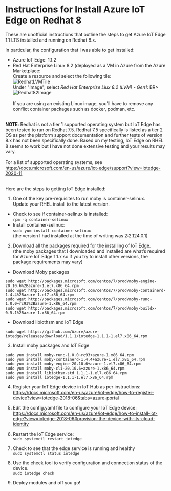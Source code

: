 # Instructions for Install Azure IoT Edge on Redhat 8

These are unofficial instructions that outline the steps to get Azure IoT Edge 1.1 LTS installed and running on Redhat 8.x. 

In particular, the configuration that I was able to get installed:

- Azure IoT Edge: 1.1.2 
- Red Hat Enterprise Linux 8.2 (deployed as a VM in Azure from the Azure Marketplace: <BR>
Create a resource and select the following tile: <BR>
	![RedhatLVMTile](https://user-images.githubusercontent.com/16802088/115578149-07d19500-a293-11eb-90e2-3c9693cba6cb.jpg) <BR>
Under "Image", select _Red Hat Enterprise Liux 8.2 (LVM) - Gen1_: BR>
	![Redhat82Image](https://user-images.githubusercontent.com/16802088/115578190-10c26680-a293-11eb-91aa-32178123fd02.jpg)<BR><BR>
  If you are using an existing Linux image, you'll have to remove any conflict container packages such as docker, podman, etc. 
<BR><BR>
  
**NOTE**: Redhat is not a tier 1 supported operating system but IoT Edge has been tested to run on Redhat 7.5. Redhat 7.5 specifically is listed as a tier 2 OS as per the platform support documentation and further tests of version 8.x has not been specifically done. Based on my testing, IoT Edge on RHEL 8 seems to work but I have not done extensive testing and your results may vary. <BR><BR>
For a list of supported operating systems, see https://docs.microsoft.com/en-us/azure/iot-edge/support?view=iotedge-2020-11
<BR><BR>

Here are the steps to getting IoT Edge installed:
1)	One of the key pre-requisites to run moby is container-selinux. <BR>
   Update your RHEL install to the latest version. 
   * Check to see if container-selinux is installed:<BR>
	```rpm -q container-selinux```
   *	Install container-selinux:<BR>
```sudo yum install container-selinux```<BR>
(the version I had installed at the time of writing was 2:2.124.0.1)
2)	Download all the packages required for the installing of IoT Edge. <BR>
(the moby packages that I downloaded and installed are what’s required for Azure IoT Edge 1.1.x so if you try to install other versions, the package requirements may vary)
  
  * Download Moby packages
```sudo wget http://packages.microsoft.com/centos/7/prod/moby-cli-20.10.6%2Bazure-1.x86_64.rpm
sudo wget http://packages.microsoft.com/centos/7/prod/moby-engine-20.10.6%2Bazure-1.el7.x86_64.rpm 
sudo wget http://packages.microsoft.com/centos/7/prod/moby-containerd-1.4.4%2Bazure-1.el7.x86_64.rpm
sudo wget http://packages.microsoft.com/centos/7/prod/moby-runc-1.0.0~rc93%2Bazure-1.x86_64.rpm
sudo wget http://packages.microsoft.com/centos/7/prod/moby-buildx-0.5.1%2Bazure-1.x86_64.rpm 
```

  *	Download libiothsm and IoT Edge 
```sudo wget https://github.com/Azure/azure-iotedge/releases/download/1.1.1/libiothsm-std_1.1.1-1.el7.x86_64.rpm
sudo wget https://github.com/Azure/azure-iotedge/releases/download/1.1.1/iotedge-1.1.1-1.el7.x86_64.rpm
```

3)	Install moby packages and IoT Edge

```sudo yum install moby-buildx-0.5.1+azure-1.x86_64.rpm 
sudo yum install moby-runc-1.0.0~rc93+azure-1.x86_64.rpm
sudo yum install moby-containerd-1.4.4+azure-1.el7.x86_64.rpm 
sudo yum install moby-engine-20.10.6+azure-1.el7.x86_64.rpm
sudo yum install moby-cli-20.10.6+azure-1.x86_64.rpm
sudo yum install libiothsm-std_1.1.1-1.el7.x86_64.rpm 
sudo yum install iotedge-1.1.1-1.el7.x86_64.rpm
```
 
4)	Register your IoT Edge device in IoT Hub as per instructions: <BR>
https://docs.microsoft.com/en-us/azure/iot-edge/how-to-register-device?view=iotedge-2018-06&tabs=azure-portal

5)	Edit the config.yaml file to configure your IoT Edge device: <BR>
https://docs.microsoft.com/en-us/azure/iot-edge/how-to-install-iot-edge?view=iotedge-2018-06#provision-the-device-with-its-cloud-identity

6)	Restart the IoT Edge service: <BR>
```sudo systemctl restart iotedge```

7)	Check to see that the edge service is running and healthy<BR>
```sudo systemctl status iotedge```

8)	Use the check tool to verify configuration and connection status of the device.<BR>
```sudo iotedge check```

9)	Deploy modules and off you go! 
 




